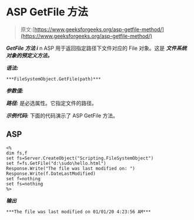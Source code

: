 # ASP GetFile 方法

> 原文:[https://www.geeksforgeeks.org/asp-getfile-method/](https://www.geeksforgeeks.org/asp-getfile-method/)

***GetFile 方法 i*** n ASP 用于返回指定路径下文件对应的 File 对象。这是 ***文件系统对象的预定义方法。***

***语法:***

```
***FileSystemObject.GetFile(path)*** 
```

***参数值:***

***路径:*** 是必选属性。它指定文件的路径。

***示例代码:*** 下面的代码演示了 ASP GetFile 方法。

## ASP

```
<%
dim fs,f
set fs=Server.CreateObject("Scripting.FileSystemObject")
set f=fs.GetFile("d:\sudo\hello.html")
Response.Write("The file was last modified on: ")
Response.Write(f.DateLastModified)
set f=nothing
set fs=nothing
%>
```

***输出***

```
***The file was last modified on 01/01/20 4:23:56 AM***
```